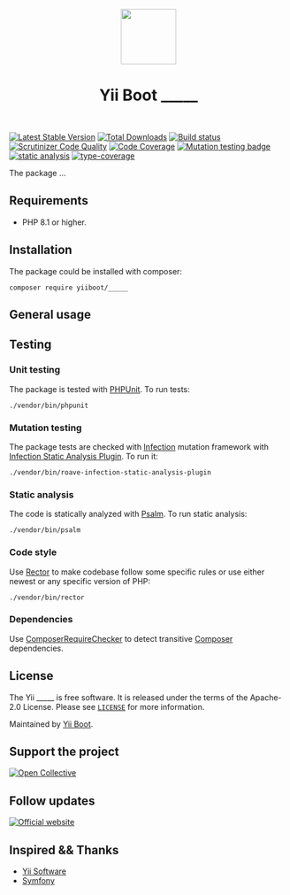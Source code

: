 <p align="center">
    <a href="https://github.com/yiiboot" target="_blank">
        <img src="https://avatars.githubusercontent.com/u/118281946?s=600&u=b16475d97095b69a8f500ec2f29b8d05c3d02b3a&v=4" height="100px">
    </a>
    <h1 align="center">Yii Boot _____</h1>
    <br>
</p>

[![Latest Stable Version](https://poser.pugx.org/yiiboot/_____/v/stable.png)](https://packagist.org/packages/yiiboot/_____)
[![Total Downloads](https://poser.pugx.org/yiiboot/_____/downloads.png)](https://packagist.org/packages/yiiboot/_____)
[![Build status](https://github.com/yiiboot/_____/workflows/build/badge.svg)](https://github.com/yiiboot/_____/actions?query=workflow%3Abuild)
[![Scrutinizer Code Quality](https://scrutinizer-ci.com/g/yiiboot/_____/badges/quality-score.png?b=master)](https://scrutinizer-ci.com/g/yiiboot/_____/?branch=master)
[![Code Coverage](https://scrutinizer-ci.com/g/yiiboot/_____/badges/coverage.png?b=master)](https://scrutinizer-ci.com/g/yiiboot/_____/?branch=master)
[![Mutation testing badge](https://img.shields.io/endpoint?style=flat&url=https%3A%2F%2Fbadge-api.stryker-mutator.io%2Fgithub.com%yiiboot%2F_____%2Fmaster)](https://dashboard.stryker-mutator.io/reports/github.com/yiiboot/_____/master)
[![static analysis](https://github.com/yiiboot/_____/workflows/static%20analysis/badge.svg)](https://github.com/yiiboot/_____/actions?query=workflow%3A%22static+analysis%22)
[![type-coverage](https://shepherd.dev/github/yiiboot/_____/coverage.svg)](https://shepherd.dev/github/yiiboot/_____)

The package ...

## Requirements

- PHP 8.1 or higher.

## Installation

The package could be installed with composer:

```shell
composer require yiiboot/_____
```

## General usage

## Testing

### Unit testing

The package is tested with [PHPUnit](https://phpunit.de/). To run tests:

```shell
./vendor/bin/phpunit
```

### Mutation testing

The package tests are checked with [Infection](https://infection.github.io/) mutation framework with
[Infection Static Analysis Plugin](https://github.com/Roave/infection-static-analysis-plugin). To run it:

```shell
./vendor/bin/roave-infection-static-analysis-plugin
```

### Static analysis

The code is statically analyzed with [Psalm](https://psalm.dev/). To run static analysis:

```shell
./vendor/bin/psalm
```

### Code style

Use [Rector](https://github.com/rectorphp/rector) to make codebase follow some specific rules or 
use either newest or any specific version of PHP: 

```shell
./vendor/bin/rector
```

### Dependencies

Use [ComposerRequireChecker](https://github.com/maglnet/ComposerRequireChecker) to detect transitive 
[Composer](https://getcomposer.org/) dependencies.

## License

The Yii _____ is free software. It is released under the terms of the Apache-2.0 License.
Please see [`LICENSE`](./LICENSE.md) for more information.

Maintained by [Yii Boot](https://github.com/yiiboot).

## Support the project

[![Open Collective](https://img.shields.io/badge/Open%20Collective-sponsor-7eadf1?logo=open%20collective&logoColor=7eadf1&labelColor=555555)](https://opencollective.com/yiiboot)

## Follow updates

[![Official website](https://img.shields.io/badge/Powered_by-Yii_Boot-green.svg?style=flat)](https://github.com/yiiboot)

## Inspired && Thanks

- [Yii Software](https://github.com/yiisoft)
- [Symfony](https://github.com/symfony/symfony)

